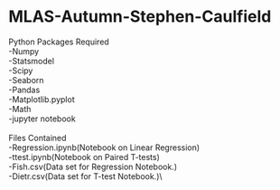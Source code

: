 # MLAS-Autumn-Stephen-Caulfield
Python Packages Required\
-Numpy\
-Statsmodel\
-Scipy\
-Seaborn\
-Pandas\
-Matplotlib.pyplot\
-Math\
-jupyter notebook\
\
Files Contained\
-Regression.ipynb(Notebook on Linear Regression)\
-ttest.ipynb(Notebook on Paired T-tests)\
-Fish.csv(Data set for Regression Notebook.)\
-Dietr.csv(Data set for T-test Notebook.)\